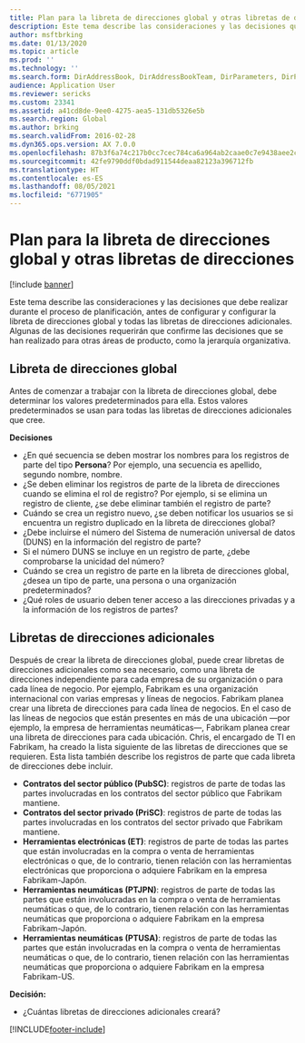 ```yaml
---
title: Plan para la libreta de direcciones global y otras libretas de direcciones
description: Este tema describe las consideraciones y las decisiones que debe realizar durante el proceso de planificación.
author: msftbrking
ms.date: 01/13/2020
ms.topic: article
ms.prod: ''
ms.technology: ''
ms.search.form: DirAddressBook, DirAddressBookTeam, DirParameters, DirPartyTable
audience: Application User
ms.reviewer: sericks
ms.custom: 23341
ms.assetid: a41cd8de-9ee0-4275-aea5-131db5326e5b
ms.search.region: Global
ms.author: brking
ms.search.validFrom: 2016-02-28
ms.dyn365.ops.version: AX 7.0.0
ms.openlocfilehash: 87b3f6a74c217b0cc7cec784ca6a964ab2caae0c7e9438aee2cc82987a508d63
ms.sourcegitcommit: 42fe9790ddf0bdad911544deaa82123a396712fb
ms.translationtype: HT
ms.contentlocale: es-ES
ms.lasthandoff: 08/05/2021
ms.locfileid: "6771905"
---
```

# <a name="plan-for-the-global-address-book-and-other-address-books"></a>Plan para la libreta de direcciones global y otras libretas de direcciones

[!include [banner](../includes/banner.md)]

Este tema describe las consideraciones y las decisiones que debe realizar durante el proceso de planificación, antes de configurar y configurar la libreta de direcciones global y todas las libretas de direcciones adicionales. Algunas de las decisiones requerirán que confirme las decisiones que se han realizado para otras áreas de producto, como la jerarquía organizativa.

## <a name="global-address-book"></a>Libreta de direcciones global

Antes de comenzar a trabajar con la libreta de direcciones global, debe determinar los valores predeterminados para ella. Estos valores predeterminados se usan para todas las libretas de direcciones adicionales que cree.

**Decisiones**

- ¿En qué secuencia se deben mostrar los nombres para los registros de parte del tipo **Persona**? Por ejemplo, una secuencia es apellido, segundo nombre, nombre.
- ¿Se deben eliminar los registros de parte de la libreta de direcciones cuando se elimina el rol de registro? Por ejemplo, si se elimina un registro de cliente, ¿se debe eliminar también el registro de parte?
- Cuándo se crea un registro nuevo, ¿se deben notificar los usuarios se si encuentra un registro duplicado en la libreta de direcciones global?
- ¿Debe incluirse el número del Sistema de numeración universal de datos (DUNS) en la información del registro de parte?
- Si el número DUNS se incluye en un registro de parte, ¿debe comprobarse la unicidad del número?
- Cuándo se crea un registro de parte en la libreta de direcciones global, ¿desea un tipo de parte, una persona o una organización predeterminados?
- ¿Qué roles de usuario deben tener acceso a las direcciones privadas y a la información de los registros de partes?

## <a name="additional-address-books"></a>Libretas de direcciones adicionales

Después de crear la libreta de direcciones global, puede crear libretas de direcciones adicionales como sea necesario, como una libreta de direcciones independiente para cada empresa de su organización o para cada línea de negocio. Por ejemplo, Fabrikam es una organización internacional con varias empresas y líneas de negocios. Fabrikam planea crear una libreta de direcciones para cada línea de negocios. En el caso de las líneas de negocios que están presentes en más de una ubicación —por ejemplo, la empresa de herramientas neumáticas—, Fabrikam planea crear una libreta de direcciones para cada ubicación. Chris, el encargado de TI en Fabrikam, ha creado la lista siguiente de las libretas de direcciones que se requieren. Esta lista también describe los registros de parte que cada libreta de direcciones debe incluir.

- **Contratos del sector público (PubSC)**: registros de parte de todas las partes involucradas en los contratos del sector público que Fabrikam mantiene.
- **Contratos del sector privado (PriSC)**: registros de parte de todas las partes involucradas en los contratos del sector privado que Fabrikam mantiene.
- **Herramientas electrónicas (ET)**: registros de parte de todas las partes que están involucradas en la compra o venta de herramientas electrónicas o que, de lo contrario, tienen relación con las herramientas electrónicas que proporciona o adquiere Fabrikam en la empresa Fabrikam-Japón.
- **Herramientas neumáticas (PTJPN)**: registros de parte de todas las partes que están involucradas en la compra o venta de herramientas neumáticas o que, de lo contrario, tienen relación con las herramientas neumáticas que proporciona o adquiere Fabrikam en la empresa Fabrikam-Japón.
- **Herramientas neumáticas (PTUSA)**: registros de parte de todas las partes que están involucradas en la compra o venta de herramientas neumáticas o que, de lo contrario, tienen relación con las herramientas neumáticas que proporciona o adquiere Fabrikam en la empresa Fabrikam-US.

**Decisión:**

- ¿Cuántas libretas de direcciones adicionales creará?


[!INCLUDE[footer-include](../../../includes/footer-banner.md)]